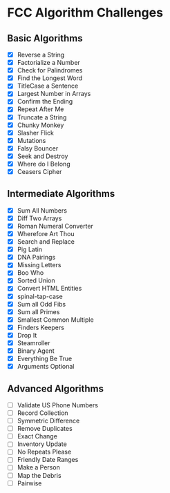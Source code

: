 # FCC Algorithm Challenges

## Basic Algorithms
- [x]  Reverse a String
- [x]  Factorialize a Number
- [x]  Check for Palindromes
- [x]  Find the Longest Word
- [x]  TitleCase a Sentence
- [x]  Largest Number in Arrays
- [x]  Confirm the Ending
- [x]  Repeat After Me
- [x]  Truncate a String
- [x]  Chunky Monkey
- [x]  Slasher Flick
- [x]  Mutations
- [x]  Falsy Bouncer
- [x]  Seek and Destroy
- [x]  Where do I Belong
- [x]  Ceasers Cipher

## Intermediate Algorithms
- [x]  Sum All Numbers
- [x]  Diff Two Arrays
- [x]  Roman Numeral Converter
- [x]  Wherefore Art Thou
- [x]  Search and Replace
- [x]  Pig Latin
- [x]  DNA Pairings
- [x]  Missing Letters
- [x]  Boo Who
- [x]  Sorted Union
- [x]  Convert HTML Entities
- [x]  spinal-tap-case
- [x]  Sum all Odd Fibs
- [x]  Sum all Primes
- [x]  Smallest Common Multiple
- [x]  Finders Keepers
- [x]  Drop It
- [x]  Steamroller
- [x]  Binary Agent
- [x]  Everything Be True
- [x]  Arguments Optional

## Advanced Algorithms
- [ ]  Validate US Phone Numbers
- [ ]  Record Collection
- [ ]  Symmetric Difference
- [ ]  Remove Duplicates
- [ ]  Exact Change
- [ ]  Inventory Update
- [ ]  No Repeats Please
- [ ]  Friendly Date Ranges
- [ ]  Make a Person
- [ ]  Map the Debris
- [ ]  Pairwise